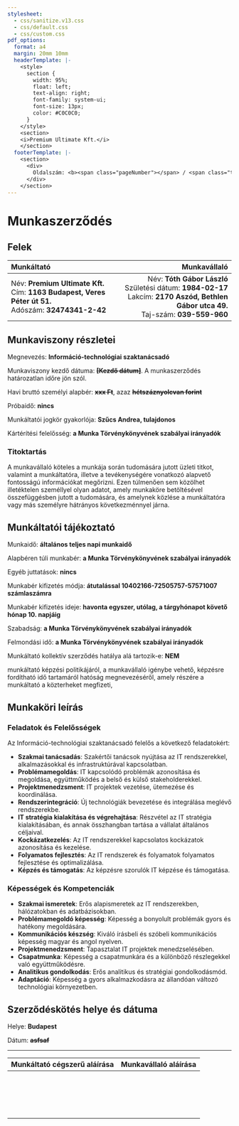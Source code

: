 ```yaml
---
stylesheet:
  - css/sanitize.v13.css
  - css/default.css
  - css/custom.css
pdf_options:
  format: a4
  margin: 20mm 10mm
  headerTemplate: |-
    <style>
      section {
        width: 95%;
        float: left;
        text-align: right;
        font-family: system-ui;
        font-size: 13px;
        color: #C0C0C0;
      }
    </style>
    <section>
    <i>Premium Ultimate Kft.</i>
    </section>
  footerTemplate: |-
    <section>
      <div>
        Oldalszám: <b><span class="pageNumber"></span> / <span class="totalPages"></span></b>
      </div>
    </section>
---
```

# Munkaszerződés

## Felek
| Munkáltató                                                                                                 |                                                                                                                                    Munkavállaló |
| :--------------------------------------------------------------------------------------------------------- | ----------------------------------------------------------------------------------------------------------------------------------------------: |
| Név: **Premium Ultimate Kft.**<br>Cím: **1163 Budapest, Veres Péter út 51.**<br>Adószám: **32474341-2-42** | Név: **Tóth Gábor László**<br> Születési dátum: **1984-02-17**<br> Lakcím: **2170 Aszód, Bethlen Gábor utca 49.**<br> Taj-szám: **039-559-960** |

## Munkaviszony részletei
Megnevezés: **Információ-technológiai szaktanácsadó**

Munkaviszony kezdő dátuma: **~~[Kezdő dátum]~~**. A munkaszerződés határozatlan időre jön szól.

Havi bruttó személyi alapbér:  **~~xxx Ft~~**, azaz **~~hétszáznyolcvan forint~~**

Próbaidő: **nincs**

Munkáltatói jogkör gyakorlója: **Szűcs Andrea, tulajdonos**

Kártérítési felelősség: **a Munka Törvénykönyvének szabályai irányadók**

### Titoktartás
A munkavállaló köteles a munkája során tudomására jutott üzleti titkot, valamint a munkáltatóra, illetve a tevékenységére vonatkozó alapvető fontosságú információkat megőrizni. Ezen túlmenően sem közölhet illetéktelen személlyel olyan adatot, amely munkaköre betöltésével összefüggésben jutott a tudomására, és amelynek közlése a munkáltatóra vagy más személyre hátrányos következménnyel járna.

## Munkáltatói tájékoztató
Munkaidő: **általános teljes napi munkaidő**

Alapbéren túli munkabér: **a Munka Törvénykönyvének szabályai irányadók**

Egyéb juttatások: **nincs**

Munkabér kifizetés módja: **átutalással 10402166-72505757-57571007 számlaszámra** 

Munkabér kifizetés ideje: **havonta egyszer, utólag, a tárgyhónapot követő hónap 10. napjáig**

Szabadság: **a Munka Törvénykönyvének szabályai irányadók**

Felmondási idő: **a Munka Törvénykönyvének szabályai irányadók**

Munkáltató kollektív szerződés hatálya alá tartozik-e: **NEM**

munkáltató képzési politikájáról, a munkavállaló igénybe vehető, képzésre fordítható idő tartamáról
hatóság megnevezéséről, amely részére a munkáltató a közterheket megfizeti,

<div class="page-break"></div>

## Munkaköri leírás

### Feladatok és Felelősségek

Az Információ-technológiai szaktanácsadó felelős a következő feladatokért:
- **Szakmai tanácsadás**: Szakértői tanácsok nyújtása az IT rendszerekkel, alkalmazásokkal és infrastruktúrával kapcsolatban.
- **Problémamegoldás**: IT kapcsolódó problémák azonosítása és megoldása, együttműködés a belső és külső stakeholderekkel.
- **Projektmenedzsment**: IT projektek vezetése, ütemezése és koordinálása.
- **Rendszerintegráció**: Új technológiák bevezetése és integrálása meglévő rendszerekbe.
- **IT stratégia kialakítása és végrehajtása**: Részvétel az IT stratégia kialakításában, és annak összhangban tartása a vállalat általános céljaival.
- **Kockázatkezelés**: Az IT rendszerekkel kapcsolatos kockázatok azonosítása és kezelése.
- **Folyamatos fejlesztés**: Az IT rendszerek és folyamatok folyamatos fejlesztése és optimalizálása.
- **Képzés és támogatás**: Az képzésre szorulók IT képzése és támogatása.

### Képességek és Kompetenciák

- **Szakmai ismeretek**: Erős alapismeretek az IT rendszerekben, hálózatokban és adatbázisokban.
- **Problémamegoldó képesség**: Képesség a bonyolult problémák gyors és hatékony megoldására.
- **Kommunikációs készség**: Kiváló írásbeli és szóbeli kommunikációs képesség magyar és angol nyelven.
- **Projektmenedzsment**: Tapasztalat IT projektek menedzselésében.
- **Csapatmunka**: Képesség a csapatmunkára és a különböző részlegekkel való együttműködésre.
- **Analitikus gondolkodás**: Erős analitikus és stratégiai gondolkodásmód.
- **Adaptáció**: Képesség a gyors alkalmazkodásra az állandóan változó technológiai környezetben.

## Szerződéskötés helye és dátuma
Helye: **Budapest**

Dátum: ~~**asfsaf**~~

---


| Munkáltató cégszerű aláírása                                                       | Munkavállaló aláírása |
| :--------------------------------------------------------------------------------- | --------------------: |
| <br><br><br><br>&nbsp;&nbsp;&nbsp;&nbsp;&nbsp;&nbsp;&nbsp;&nbsp;&nbsp;&nbsp;&nbsp; |      <br><br><br><br> |

